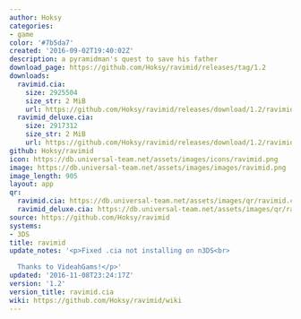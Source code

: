 ```yaml
---
author: Hoksy
categories:
- game
color: '#7b5da7'
created: '2016-09-02T19:40:02Z'
description: a pyramidman's quest to save his father
download_page: https://github.com/Hoksy/ravimid/releases/tag/1.2
downloads:
  ravimid.cia:
    size: 2925504
    size_str: 2 MiB
    url: https://github.com/Hoksy/ravimid/releases/download/1.2/ravimid.cia
  ravimid_deluxe.cia:
    size: 2917312
    size_str: 2 MiB
    url: https://github.com/Hoksy/ravimid/releases/download/1.2/ravimid_deluxe.cia
github: Hoksy/ravimid
icon: https://db.universal-team.net/assets/images/icons/ravimid.png
image: https://db.universal-team.net/assets/images/images/ravimid.png
image_length: 905
layout: app
qr:
  ravimid.cia: https://db.universal-team.net/assets/images/qr/ravimid.cia.png
  ravimid_deluxe.cia: https://db.universal-team.net/assets/images/qr/ravimid_deluxe.cia.png
source: https://github.com/Hoksy/ravimid
systems:
- 3DS
title: ravimid
update_notes: '<p>Fixed .cia not installing on n3DS<br>

  Thanks to VideahGams!</p>'
updated: '2016-11-08T23:24:17Z'
version: '1.2'
version_title: ravimid.cia
wiki: https://github.com/Hoksy/ravimid/wiki
---
```

